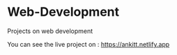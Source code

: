 # Web-Development
Projects on web development


You can see the live project on :
https://ankitt.netlify.app

